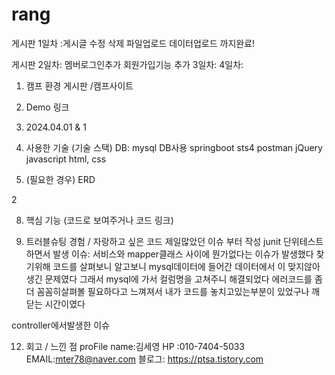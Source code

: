 # rang

게시판 1일차 :게시글 수정 삭제 파일업로드 데이터업로드 까지완료!

게시판 2일차: 멤버로그인추가 회원가입기능 추가
3일차: 
4일차: 

1. 캠프 환경 게시판 /캠프사이트
2. Demo 링크
3. 2024.04.01 & 1
4. 사용한 기술 (기술 스택)
 DB: mysql DB사용
  springboot sts4
  postman
  jQuery
javascript
html, css


6. (필요한 경우) ERD

2 
               
8. 핵심 기능 (코드로 보여주거나 코드 링크)
  
10. 트러블슈팅 경험 / 자랑하고 싶은 코드
   제일많았던 이슈 부터 작성
  junit 단위테스트 하면서 발생 이슈:
서비스와 mapper클래스 사이에 뭔가없다는 이슈가 발생했다
찾기위해 코드를 살펴보니 알고보니 mysql데이터에 들어간 데이터에서 이 맞지않아 생긴 문제였다
그래서 mysql에 가서 컬럼명을 고쳐주니 해결되었다 에러코드를 좀더 꼼꼼히살펴볼 필요하다고 느껴져서 내가 코드를 놓치고있는부분이 있었구나 깨닫는 시간이였다

 controller에서발생한 이슈
 

12. 회고 / 느낀 점
proFile
name:김세영
HP :010-7404-5033
EMAIL:mter78@naver.com
블로그: https://ptsa.tistory.com

